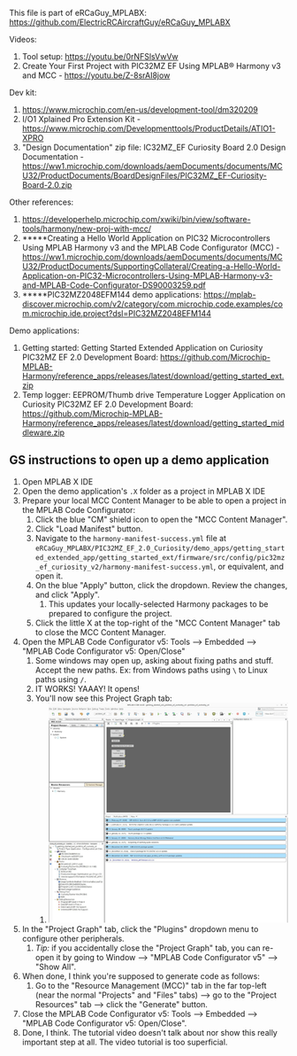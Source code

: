 This file is part of eRCaGuy_MPLABX: https://github.com/ElectricRCAircraftGuy/eRCaGuy_MPLABX

Videos: 
1. Tool setup: https://youtu.be/0rNFSlsVwVw
1. Create Your First Project with PIC32MZ EF Using MPLAB® Harmony v3 and MCC - https://youtu.be/Z-8srAI8jow

Dev kit:
1. https://www.microchip.com/en-us/development-tool/dm320209
1. I/O1 Xplained Pro Extension Kit - https://www.microchip.com/Developmenttools/ProductDetails/ATIO1-XPRO
1. "Design Documentation" zip file: IC32MZ_EF Curiosity Board 2.0 Design Documentation - https://ww1.microchip.com/downloads/aemDocuments/documents/MCU32/ProductDocuments/BoardDesignFiles/PIC32MZ_EF-Curiosity-Board-2.0.zip 


Other references:

1. https://developerhelp.microchip.com/xwiki/bin/view/software-tools/harmony/new-proj-with-mcc/
1. \*\*\*\*\*Creating a Hello World Application on PIC32 Microcontrollers Using MPLAB Harmony v3 and the MPLAB Code Configurator (MCC) - https://ww1.microchip.com/downloads/aemDocuments/documents/MCU32/ProductDocuments/SupportingCollateral/Creating-a-Hello-World-Application-on-PIC32-Microcontrollers-Using-MPLAB-Harmony-v3-and-MPLAB-Code-Configurator-DS90003259.pdf
1. \*\*\*\*\*PIC32MZ2048EFM144 demo applications: https://mplab-discover.microchip.com/v2/category/com.microchip.code.examples/com.microchip.ide.project?dsl=PIC32MZ2048EFM144

Demo applications:
1. Getting started: Getting Started Extended Application on Curiosity PIC32MZ EF 2.0 Development Board: https://github.com/Microchip-MPLAB-Harmony/reference_apps/releases/latest/download/getting_started_ext.zip
1. Temp logger: EEPROM/Thumb drive Temperature Logger Application on Curiosity PIC32MZ EF 2.0 Development Board: https://github.com/Microchip-MPLAB-Harmony/reference_apps/releases/latest/download/getting_started_middleware.zip


## GS instructions to open up a demo application

1. Open MPLAB X IDE
1. Open the demo application's `.X` folder as a project in MPLAB X IDE
1. Prepare your local MCC Content Manager to be able to open a project in the MPLAB Code Configurator:
    1. Click the blue "CM" shield icon to open the "MCC Content Manager". 
    1. Click "Load Manifest" button. 
    1. Navigate to the `harmony-manifest-success.yml` file at `eRCaGuy_MPLABX/PIC32MZ_EF_2.0_Curiosity/demo_apps/getting_started_extended_app/getting_started_ext/firmware/src/config/pic32mz_ef_curiosity_v2/harmony-manifest-success.yml`, or equivalent, and open it.
    1. On the blue "Apply" button, click the dropdown. Review the changes, and click "Apply". 
        1. This updates your locally-selected Harmony packages to be prepared to configure the project. 
    1. Click the little X at the top-right of the "MCC Content Manager" tab to close the MCC Content Manager.  
1. Open the MPLAB Code Configurator v5: Tools --> Embedded --> "MPLAB Code Configurator v5: Open/Close"
    1. Some windows may open up, asking about fixing paths and stuff. Accept the new paths. Ex: from Windows paths using `\` to Linux paths using `/`. 
    1. IT WORKS! YAAAY! It opens!
    1. You'll now see this Project Graph tab: 
        1. [![MPLAB_Code_Configurator_Project_Graph.jpg](GS_images/MPLAB_Code_Configurator_Project_Graph.jpg)](GS_images/MPLAB_Code_Configurator_Project_Graph.jpg)
1. In the "Project Graph" tab, click the "Plugins" dropdown menu to configure other peripherals. 
    1. _Tip:_ if you accidentally close the "Project Graph" tab, you can re-open it by going to Window --> "MPLAB Code Configurator v5" --> "Show All".
1. When done, I think you're supposed to generate code as follows:
    1. Go to the "Resource Management (MCC)" tab in the far top-left (near the normal "Projects" and "Files" tabs) --> go to the "Project Resources" tab --> click the "Generate" button.
1. Close the MPLAB Code Configurator v5: Tools --> Embedded --> "MPLAB Code Configurator v5: Open/Close". 
1. Done, I think. The tutorial video doesn't talk about nor show this really important step at all. The video tutorial is too superficial. 

